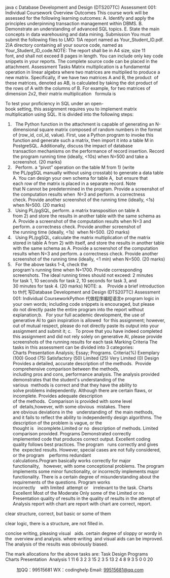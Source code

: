 java c
Database Development and Design (DTS207TC)
Assessment 001: Individual Coursework
Overview  Outcomes
This course work will be assessed for the following learning outcomes:
A. Identify and apply the principles underpinning transaction management within DBMS.
B. Demonstrate an understanding of advanced SQL topics.
E. State the main concepts in data warehousing and data mining.
Submission
You must submit the following files to LMO: 1)A report named as Your_Student_ID.pdf.
2)A directory containing all your source code, named as Your_Student_ID_code.NOTE: The report shall be in A4 size, size 11 font, and shall not exceed 8 pages in length. You can include only key code snippets in your reports. The complete source code can be placed in the attachment.
Assessment Tasks
Matrix multiplication is a fundamental operation in linear algebra where two matrices are multiplied to produce a new matrix. Specifically, if we have two matrices A and B, the product  of these matrices, denoted as AB, is calculated by taking the dot product of the rows of A with the columns of B. For example, for two matrices of dimension 2x2, their matrix multiplication   formula is

To test your proficiency in SQL under an open-book setting, this assignment requires you to implement matrix multiplication using SQL. It is divided into the following steps:
1)   The Python function in the attachment is capable of generating an N-dimensional square
matrix composed of random numbers in the format of (row_id, col_id, value). First, use a Python program to invoke this function and generate such a matrix, then import it into a table M in PostgreSQL. Additionally, discuss the impact of database transaction mechanisms on the performance of record insertion. Record the program running time (ideally, <10s)
when N=500 and take a screenshot. (20 marks)
2)   Perform. a “pivot” operation on the table M from 1) (write the PL/pgSQL manually without using crosstab) to generate a data table A. You can design your own schema for table A,  but ensure that each row of the matrix is placed in a separate record. Note that N cannot be predetermined in the program. Provide a screenshot of the computation results when  N=3 and perform. a correctness check. Provide another screenshot of the running time
(ideally, <1s) when N=500. (20 marks)
3)   Using PL/pgSQL, perform. a matrix transposition on table A from 2) and store the results in another table with the same schema as A. Provide a screenshot of the computation results when N=3 and perform. a correctness check. Provide another screenshot of the running
time (ideally, <1s)  when N=500. (20 marks)
4)   Using PL/pgSQL, calculate the matrix multiplication of the matrix stored in table A from 2) with itself, and store the results in another table with the same schema as A. Provide a screenshot of the computation results when N=3 and perform. a correctness check. Provide another screenshot of the running time (ideally, <1 min) when N=500. (20 marks)
5)   For the above tasks 1-4, check the program's running time when N=1700. Provide
corresponding screenshots. The ideal running times should not exceed: 2 minutes for task 1, 10 seconds for task 2, 10 seconds for task 3, and 30 minutes for task 4. (20 marks)
NOTE:
a.    Provide a brief introduction to th代 写Database Development and Design (DTS207TC) Assessment 001: Individual CourseworkPython
代做程序编程语言e program logic in your own words; including code snippets is encouraged, but please do not directly paste the entire program into the report without explanation;b.   For your full academic development, the use of generative AI to gain inspiration is allowed  for this assignment; however, out of mutual respect, please do not directly paste its output into your assignment and submit it;
c.   To prove that you have indeed completed this assignment and did not rely solely on generative AI, please provide screenshots of the running results for each task
Marking Criteria
The tasks in this assessment can be divided into 3 categories:
Charts Presentation  Analysis;
Essay;
Programs.
Criteria(%)
Exemplary
(100)
Good (75)
Satisfactory (50)
Limited (25)
Very Limited (0)
Design
Provides a
detailed,
accurate
description of the methods.  Provide
comprehensive comparison
between the methods,
including pros and cons,
performance analysis.
The analysis provided
demonstrates that the
student's
understanding of the various  methods is
correct and
that they have the ability to
solve problems independently. Although there
are certain flaws, or
incomplete.
Provides
adequate
description of the methods.  Comparison is provided with some level of  details,however, with some obvious  mistakes.
There are obvious deviations in the   understanding of  the main
methods, and it
fails to reflect the ability to
independently
design
algorithms. The
description of the problem is vague, or the thought is   incomplete.Limited or no  description of methods.
Limited
comparison provided.
Programs
Demonstrated correctly
implemented code that
produces
correct output.
Excellent
coding quality follows best
practices.
The program   runs correctly and gives the  expected
results.
However,
special cases are not fully
considered, or the program    performs
redundant
calculations.Program basically works
correctly for major
functionality,   however, with some
conceptional problems.
The program
implements some minor
functionality, or incorrectly
implements major
functionality.
There is a certain degree of
misunderstanding
about the
requirements of the questions.
Program
works
incorrectly    with limited  attempt or    irrelevant to the task.
Charts
Excellent
Most of the
Moderate
Only some of the
Limited or no
Presentation
quality of
results in the
quality of
results in the
attempt of
 Analysis
report with
chart are
report with
chart are correct,
report.

clear structure,
correct, but
basic
or some of them


clear logic,
there is a
structure,
are not filled in.


concise writing, pleasing visual   aids.
certain degree of sloppy or
wordy in the  overview and analysis.
where writing  and visual aids
can be
improved.
The analysis of
the results was
obviously biased.

The mark allocations for the above tasks are:
Task
Design
Programs
Charts Presentation  Analysis
1
11
6
3
2
3
15
2
3
5
13
2
4
8
9
3
5
0
0
20


         
加QQ：99515681  WX：codinghelp  Email: 99515681@qq.com

